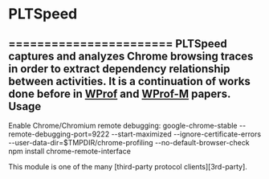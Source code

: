 # PLTSpeed
=======================
PLTSpeed captures and analyzes Chrome browsing traces in order to extract dependency relationship between activities. It is a continuation of works done before in [WProf] and [WProf-M] papers.
Usage
----------------

Enable Chrome/Chromium remote debugging:
google-chrome-stable --remote-debugging-port=9222 --start-maximized  --ignore-certificate-errors --user-data-dir=$TMPDIR/chrome-profiling --no-default-browser-check
npm install chrome-remote-interface

This module is one of the many [third-party protocol clients][3rd-party].

[WProf]: http://www3.cs.stonybrook.edu/~arunab/papers/wprof.pdf
[WProf-M]:http://www3.cs.stonybrook.edu/~arunab/papers/wprofm.pdf
